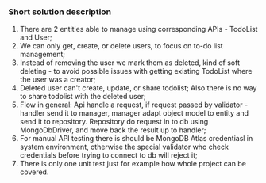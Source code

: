 ### Short solution description

1. There are 2 entities able to manage using corresponding APIs - TodoList and User; 
2. We can only get, create, or delete users, to focus on to-do list management;
3. Instead of removing the user we mark them as deleted, kind of soft deleting - to avoid possible issues with getting existing TodoList where the user was a creator;
4. Deleted user can't create, update, or share todolist; Also there is no way to share todolist with the deleted user;
5. Flow in general: Api handle a request, if request passed by validator - handler send it to manager, manager adapt object model to entity and send it to repository. Repository do request in to db using MongoDbDriver, and move back the result up to handler;
6. For manual API testing there is should be MongoDB Atlas credentiasl in system environment, otherwise the special validator who check credentials before trying to connect to db will reject it;
7. There is only one unit test just for example how whole project can be covered. 